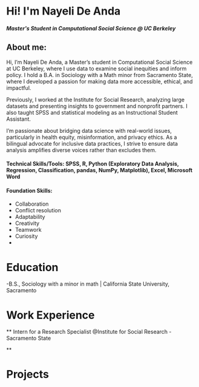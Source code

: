 # Hi! I'm Nayeli De Anda
##### Master's Student in Computational Social Science @ UC Berkeley

## About me: 
Hi, I’m Nayeli De Anda, a Master’s student in Computational Social Science at UC Berkeley, where I use data to examine social inequities and inform policy. I hold a B.A. in Sociology with a Math minor from Sacramento State, where I developed a passion for making data more accessible, ethical, and impactful.

Previously, I worked at the Institute for Social Research, analyzing large datasets and presenting insights to government and nonprofit partners. I also taught SPSS and statistical modeling as an Instructional Student Assistant.

I’m passionate about bridging data science with real-world issues, particularly in health equity, misinformation, and privacy ethics. As a bilingual advocate for inclusive data practices, I strive to ensure data analysis amplifies diverse voices rather than excludes them.

#### Technical Skills/Tools: SPSS, R, Python (Exploratory Data Analysis, Regression, Classification, pandas, NumPy, Matplotlib), Excel, Microsoft Word 
 
#### Foundation Skills: 
  - Collaboration
  - Conflict resolution
  - Adaptability
  - Creativity
  - Teamwork
  - Curiosity
  - 

# Education
-B.S., Sociology with a minor in math | California State University, Sacramento

# Work Experience
** Intern for a Research Specialist @Institute for Social Research - Sacramento State  

**

# Projects
